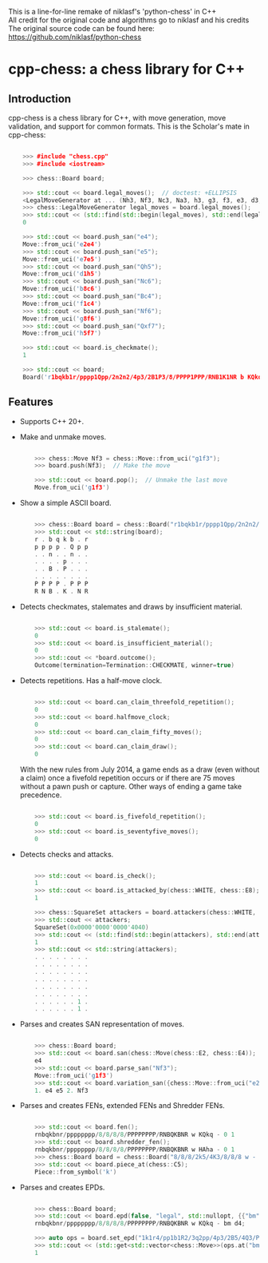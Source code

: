 This is a line-for-line remake of niklasf's 'python-chess' in C++\
All credit for the original code and algorithms go to niklasf and his credits\
The original source code can be found here: https://github.com/niklasf/python-chess

cpp-chess: a chess library for C++
========================================

Introduction
------------

cpp-chess is a chess library for C++, with move generation,
move validation, and support for common formats. This is the Scholar's mate in
cpp-chess:

```cpp

    >>> #include "chess.cpp"
    >>> #include <iostream>

    >>> chess::Board board;

    >>> std::cout << board.legal_moves();  // doctest: +ELLIPSIS
    <LegalMoveGenerator at ... (Nh3, Nf3, Nc3, Na3, h3, g3, f3, e3, d3, c3, ...)>
    >>> chess::LegalMoveGenerator legal_moves = board.legal_moves();
    >>> std::cout << (std::find(std::begin(legal_moves), std::end(legal_moves), chess::Move::from_uci("a8a1")) != std::end(legal_moves));
    0

    >>> std::cout << board.push_san("e4");
    Move::from_uci('e2e4')
    >>> std::cout << board.push_san("e5");
    Move::from_uci('e7e5')
    >>> std::cout << board.push_san("Qh5");
    Move::from_uci('d1h5')
    >>> std::cout << board.push_san("Nc6");
    Move::from_uci('b8c6')
    >>> std::cout << board.push_san("Bc4");
    Move::from_uci('f1c4')
    >>> std::cout << board.push_san("Nf6");
    Move::from_uci('g8f6')
    >>> std::cout << board.push_san("Qxf7");
    Move::from_uci('h5f7')

    >>> std::cout << board.is_checkmate();
    1

    >>> std::cout << board;
    Board('r1bqkb1r/pppp1Qpp/2n2n2/4p3/2B1P3/8/PPPP1PPP/RNB1K1NR b KQkq - 0 4')
```

Features
--------

* Supports C++ 20+.

* Make and unmake moves.

  ```cpp

      >>> chess::Move Nf3 = chess::Move::from_uci("g1f3");
      >>> board.push(Nf3);  // Make the move

      >>> std::cout << board.pop();  // Unmake the last move
      Move.from_uci('g1f3')
  ```

* Show a simple ASCII board.

  ```cpp

      >>> chess::Board board = chess::Board("r1bqkb1r/pppp1Qpp/2n2n2/4p3/2B1P3/8/PPPP1PPP/RNB1K1NR b KQkq - 0 4");
      >>> std::cout << std::string(board);
      r . b q k b . r
      p p p p . Q p p
      . . n . . n . .
      . . . . p . . .
      . . B . P . . .
      . . . . . . . .
      P P P P . P P P
      R N B . K . N R
  ```

* Detects checkmates, stalemates and draws by insufficient material.

  ```cpp

      >>> std::cout << board.is_stalemate();
      0
      >>> std::cout << board.is_insufficient_material();
      0
      >>> std::cout << *board.outcome();
      Outcome(termination=Termination::CHECKMATE, winner=true)
  ```

* Detects repetitions. Has a half-move clock.

  ```cpp

      >>> std::cout << board.can_claim_threefold_repetition();
      0
      >>> std::cout << board.halfmove_clock;
      0
      >>> std::cout << board.can_claim_fifty_moves();
      0
      >>> std::cout << board.can_claim_draw();
      0
  ```

  With the new rules from July 2014, a game ends as a draw (even without a
  claim) once a fivefold repetition occurs or if there are 75 moves without
  a pawn push or capture. Other ways of ending a game take precedence.

  ```cpp

      >>> std::cout << board.is_fivefold_repetition();
      0
      >>> std::cout << board.is_seventyfive_moves();
      0
  ```

* Detects checks and attacks.

  ```cpp

      >>> std::cout << board.is_check();
      1
      >>> std::cout << board.is_attacked_by(chess::WHITE, chess::E8);
      1

      >>> chess::SquareSet attackers = board.attackers(chess::WHITE, chess::F3);
      >>> std::cout << attackers;
      SquareSet(0x0000'0000'0000'4040)
      >>> std::cout << (std::find(std::begin(attackers), std::end(attackers), chess::G2) != std::end(attackers));
      1
      >>> std::cout << std::string(attackers);
      . . . . . . . .
      . . . . . . . .
      . . . . . . . .
      . . . . . . . .
      . . . . . . . .
      . . . . . . . .
      . . . . . . 1 .
      . . . . . . 1 .
  ```

* Parses and creates SAN representation of moves.

  ```cpp

      >>> chess::Board board;
      >>> std::cout << board.san(chess::Move(chess::E2, chess::E4));
      e4
      >>> std::cout << board.parse_san("Nf3");
      Move::from_uci('g1f3')
      >>> std::cout << board.variation_san({chess::Move::from_uci("e2e4"), chess::Move::from_uci("e7e5"), chess::Move::from_uci("g1f3")});
      1. e4 e5 2. Nf3
  ```

* Parses and creates FENs, extended FENs and Shredder FENs.

  ```cpp

      >>> std::cout << board.fen();
      rnbqkbnr/pppppppp/8/8/8/8/PPPPPPPP/RNBQKBNR w KQkq - 0 1
      >>> std::cout << board.shredder_fen();
      rnbqkbnr/pppppppp/8/8/8/8/PPPPPPPP/RNBQKBNR w HAha - 0 1
      >>> chess::Board board = chess::Board("8/8/8/2k5/4K3/8/8/8 w - - 4 45");
      >>> std::cout << board.piece_at(chess::C5);
      Piece::from_symbol('k')
  ```

* Parses and creates EPDs.

  ```cpp

      >>> chess::Board board;
      >>> std::cout << board.epd(false, "legal", std::nullopt, {{"bm", board.parse_uci("d2d4")}});
      rnbqkbnr/pppppppp/8/8/8/8/PPPPPPPP/RNBQKBNR w KQkq - bm d4;

      >>> auto ops = board.set_epd("1k1r4/pp1b1R2/3q2pp/4p3/2B5/4Q3/PPP2B2/2K5 b - - bm Qd1+; id \"BK.01\";");
      >>> std::cout << (std::get<std::vector<chess::Move>>(ops.at("bm")) == std::vector({chess::Move::from_uci("d6d1")}) && std::get<std::string>(ops.at("id")) == "BK.01");
      1
  ```

